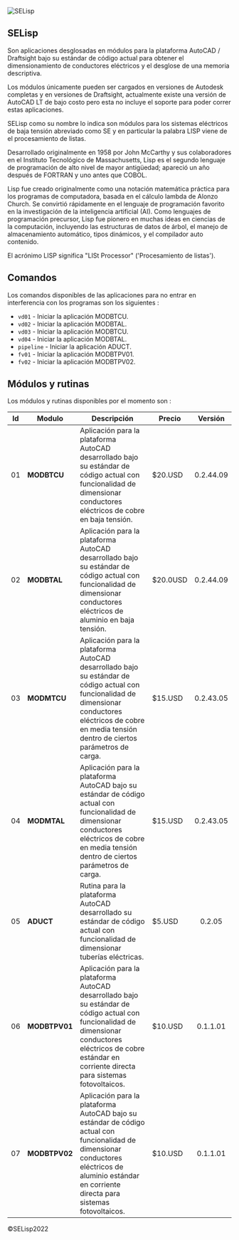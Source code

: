 
![SELisp](https://i.ibb.co/Wf88wxP/selisp.jpg)

## SELisp 

Son aplicaciones desglosadas en módulos para la plataforma AutoCAD / Draftsight bajo su estándar de código actual para obtener el dimensionamiento de conductores eléctricos y el desglose de una memoria descriptiva.

Los módulos únicamente pueden ser cargados en versiones de Autodesk completas y en versiones de Draftsight, actualmente existe una versión de AutoCAD LT de bajo costo pero esta no incluye el soporte para poder correr estas aplicaciones.

SELisp como su nombre lo indica son módulos para los sistemas eléctricos de baja tensión abreviado como SE y en particular la palabra LISP viene de el procesamiento de listas.

Desarrollado originalmente en 1958 por John McCarthy y sus colaboradores en el Instituto Tecnológico de Massachusetts, Lisp es el segundo lenguaje de programación de alto nivel de mayor antigüedad; apareció un año después de FORTRAN y uno antes que COBOL.

Lisp fue creado originalmente como una notación matemática práctica para los programas de computadora, basada en el cálculo lambda de Alonzo Church. Se convirtió rápidamente en el lenguaje de programación favorito en la investigación de la inteligencia artificial (AI). Como lenguajes de programación precursor, Lisp fue pionero en muchas ideas en ciencias de la computación, incluyendo las estructuras de datos de árbol, el manejo de almacenamiento automático, tipos dinámicos, y el compilador auto contenido.

El acrónimo LISP significa "LISt Processor" ('Procesamiento de listas').

## Comandos 

Los comandos disponibles de las aplicaciones para no entrar en interferencia con los programas son los siguientes : 

* `vd01` - Iniciar la aplicación MODBTCU.
* `vd02` - Iniciar la aplicación MODBTAL.
* `vd03` - Iniciar la aplicación MODBTCU.
* `vd04` - Iniciar la aplicación MODBTAL.
* `pipeline` - Iniciar la aplicación ADUCT.
* `fv01` - Iniciar la aplicación MODBTPV01.
* `fv02` - Iniciar la aplicación MODBTPV02.

## Módulos y rutinas

Los módulos y rutinas disponibles por el momento son :

| Id   | Modulo        | Descripción                                                  | Precio   |  Versión  |
| ---- | ------------- | ------------------------------------------------------------ | -------- | :-------: |
| 01   | **MODBTCU**   | Aplicación para la plataforma AutoCAD desarrollado bajo su estándar de código actual con funcionalidad de dimensionar conductores eléctricos de cobre en baja tensión. | $20.USD  | 0.2.44.09 |
| 02   | **MODBTAL**   | Aplicación para la plataforma AutoCAD desarrollado bajo su estándar de código actual con funcionalidad de dimensionar conductores eléctricos de aluminio en baja tensión. | $20.0USD | 0.2.44.09 |
| 03   | **MODMTCU**   | Aplicación para la plataforma AutoCAD desarrollado bajo su estándar de código actual con funcionalidad de dimensionar conductores eléctricos de cobre en media tensión dentro de ciertos parámetros de carga. | $15.USD  | 0.2.43.05 |
| 04   | **MODMTAL**   | Aplicación para la plataforma AutoCAD bajo su estándar de código actual con funcionalidad de dimensionar conductores eléctricos de cobre en media tensión dentro de ciertos parámetros de carga. | $15.USD  | 0.2.43.05 |
| 05   | **ADUCT**     | Rutina para la plataforma AutoCAD desarrollado su estándar de código actual con funcionalidad de dimensionar tuberías eléctricas. | $5.USD   |  0.2.05   |
| 06   | **MODBTPV01** | Aplicación para la plataforma AutoCAD desarrollado bajo su estándar de código actual con funcionalidad de dimensionar conductores eléctricos de cobre estándar en corriente directa para sistemas fotovoltaicos. | $10.USD  | 0.1.1.01  |
| 07   | **MODBTPV02** | Aplicación para la plataforma AutoCAD bajo su estándar de código actual con funcionalidad de dimensionar conductores eléctricos de aluminio estándar en corriente directa para sistemas fotovoltaicos. | $10.USD  | 0.1.1.01  |

©SELisp2022







